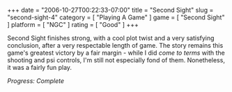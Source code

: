 +++
date = "2006-10-27T00:22:33-07:00"
title = "Second Sight"
slug = "second-sight-4"
category = [ "Playing A Game" ]
game = [ "Second Sight" ]
platform = [ "NGC" ]
rating = [ "Good" ]
+++

Second Sight finishes strong, with a cool plot twist and a very satisfying conclusion, after a very respectable length of game.  The story remains this game's greatest victory by a fair margin - while I did <i>come to terms</i> with the shooting and psi controls, I'm still not especially fond of them.  Nonetheless, it was a fairly fun play.

<i>Progress: Complete</i>